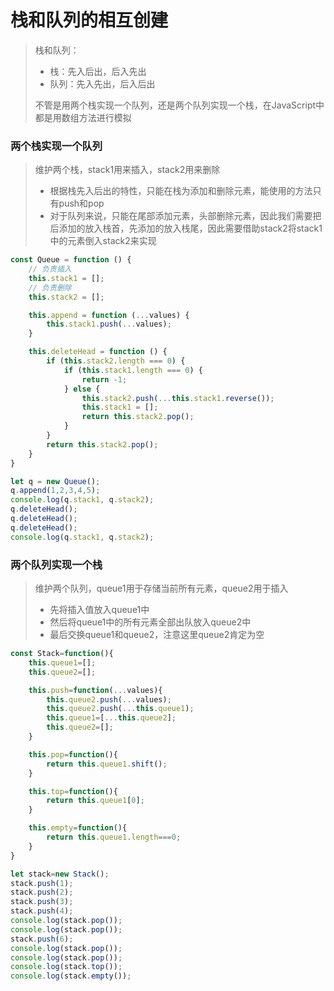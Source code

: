 # 栈和队列的相互创建

> 栈和队列：
>
> + 栈：先入后出，后入先出
> + 队列：先入先出，后入后出
>
> 不管是用两个栈实现一个队列，还是两个队列实现一个栈，在JavaScript中都是用数组方法进行模拟

### 两个栈实现一个队列

> 维护两个栈，stack1用来插入，stack2用来删除
>
> + 根据栈先入后出的特性，只能在栈为添加和删除元素，能使用的方法只有push和pop
> + 对于队列来说，只能在尾部添加元素，头部删除元素，因此我们需要把后添加的放入栈首，先添加的放入栈尾，因此需要借助stack2将stack1中的元素倒入stack2来实现

```javascript
const Queue = function () {
    // 负责插入
    this.stack1 = [];
    // 负责删除
    this.stack2 = [];

    this.append = function (...values) {
        this.stack1.push(...values);
    }

    this.deleteHead = function () {
        if (this.stack2.length === 0) {
            if (this.stack1.length === 0) {
                return -1;
            } else {
                this.stack2.push(...this.stack1.reverse());
                this.stack1 = [];
                return this.stack2.pop();
            }
        }
        return this.stack2.pop();
    }
}

let q = new Queue();
q.append(1,2,3,4,5);
console.log(q.stack1, q.stack2);
q.deleteHead();
q.deleteHead();
q.deleteHead();
console.log(q.stack1, q.stack2);
```

### 两个队列实现一个栈

> 维护两个队列，queue1用于存储当前所有元素，queue2用于插入
>
> + 先将插入值放入queue1中
> + 然后将queue1中的所有元素全部出队放入queue2中
> + 最后交换queue1和queue2，注意这里queue2肯定为空

```javascript
const Stack=function(){
    this.queue1=[];
    this.queue2=[];

    this.push=function(...values){
        this.queue2.push(...values);
        this.queue2.push(...this.queue1);
        this.queue1=[...this.queue2];
        this.queue2=[];
    }

    this.pop=function(){
        return this.queue1.shift();
    }

    this.top=function(){
        return this.queue1[0];
    }

    this.empty=function(){
        return this.queue1.length===0;
    }
}

let stack=new Stack();
stack.push(1);
stack.push(2);
stack.push(3);
stack.push(4);
console.log(stack.pop());
console.log(stack.pop());
stack.push(6);
console.log(stack.pop());
console.log(stack.pop());
console.log(stack.top());
console.log(stack.empty());
```


























